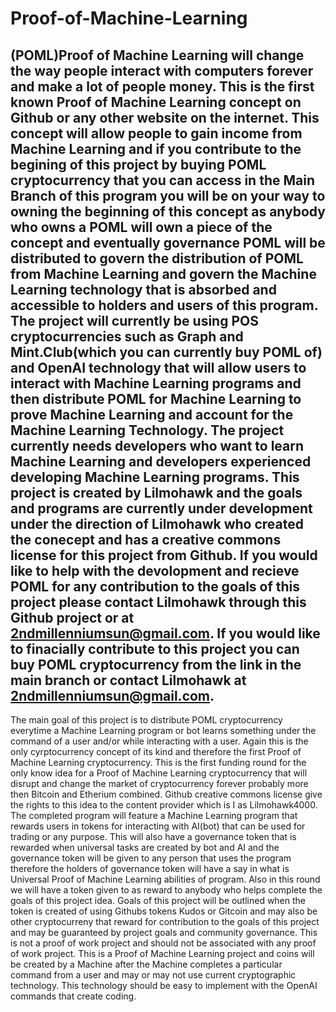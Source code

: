# Proof-of-Machine-Learning
(POML)Proof of Machine Learning will change the way people interact with computers forever and make a lot of people money. This is the first known Proof of Machine Learning concept on Github or any other website on the internet. This concept will allow people to gain income from Machine Learning and if you contribute to the begining of this project by buying POML cryptocurrency that you can access in the Main Branch of this program you will be on your way to owning the beginning of this concept as anybody who owns a POML will own a piece of the concept and eventually governance POML will be distributed to govern the distribution of POML from Machine Learning and govern the Machine Learning technology that is absorbed and accessible to holders and users of this program. The project will currently be using POS cryptocurrencies such as Graph and Mint.Club(which you can currently buy POML of) and OpenAI technology that will allow users to interact with Machine Learning programs and then distribute POML for Machine Learning to prove Machine Learning and account for the Machine Learning Technology. The project currently needs developers who want to learn Machine Learning and developers experienced developing  Machine Learning programs. This project is created by Lilmohawk and the goals and programs are currently under development under the direction of Lilmohawk who created the conecept and has a creative commons license for this project from Github. If you would like to help with the devolopment and recieve POML for any contribution to the goals of this project please contact Lilmohawk through this Github project or at 2ndmillenniumsun@gmail.com. If you would like to finacially contribute to this project you can buy POML cryptocurrency from the link in the main branch or contact Lilmohawk at 2ndmillenniumsun@gmail.com.
-
The main goal of this project is to distribute POML cryptocurrency everytime a Machine Learning program or bot learns something under the command of a user and/or while interacting with a user. Again this is the only cyrptocurrency concept of its kind and therefore the first Proof of Machine Learning cryptocurrency. 
This is the first funding round for the only know idea for a Proof of Machine Learning cryptocurrency that will disrupt and change the market of cryptocurrency forever probably more then Bitcoin and Etherium combined. Github creative commons license give the rights to this idea to the content provider which is I as Lilmohawk4000. The completed program will feature a Machine Learning program that rewards users in tokens for interacting with AI(bot) that can be used for trading or any purpose. This will also have a governance token that is rewarded when universal tasks are created by bot and AI and the governance token will be given to any person that uses the program therefore the holders of governance token will have a say in what is Universal Proof of Machine Learning abilities of program. Also in this round we will have a token given to as reward to anybody who helps complete the goals of this project idea. Goals of this project will be outlined when the token is created of using Githubs tokens Kudos or Gitcoin and may also be other cryptocurreny that reward for contribution to the goals of this project and may be guaranteed by project goals and community governance. This is not a proof of work project and should not be associated with any proof of work project. This is a Proof of Machine Learning project and coins will be created by a Machine after the Machine completes a particular command from a user and may or may not use current cryptographic technology. This technology should be easy to implement with the OpenAI commands that create coding. 
